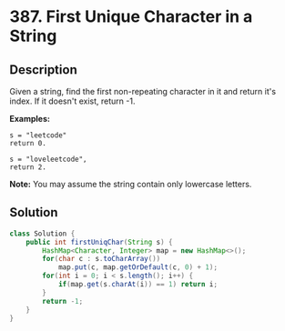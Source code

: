# 387. First Unique Character in a String

## Description

Given a string, find the first non-repeating character in it and return it's index. If it doesn't exist, return -1.

**Examples:**

```
s = "leetcode"
return 0.

s = "loveleetcode",
return 2.
```

**Note:** You may assume the string contain only lowercase letters.

 

## Solution

```java
class Solution {
    public int firstUniqChar(String s) {
        HashMap<Character, Integer> map = new HashMap<>();
        for(char c : s.toCharArray())
            map.put(c, map.getOrDefault(c, 0) + 1);
        for(int i = 0; i < s.length(); i++) {
            if(map.get(s.charAt(i)) == 1) return i;
        }
        return -1;
    }
}
```

